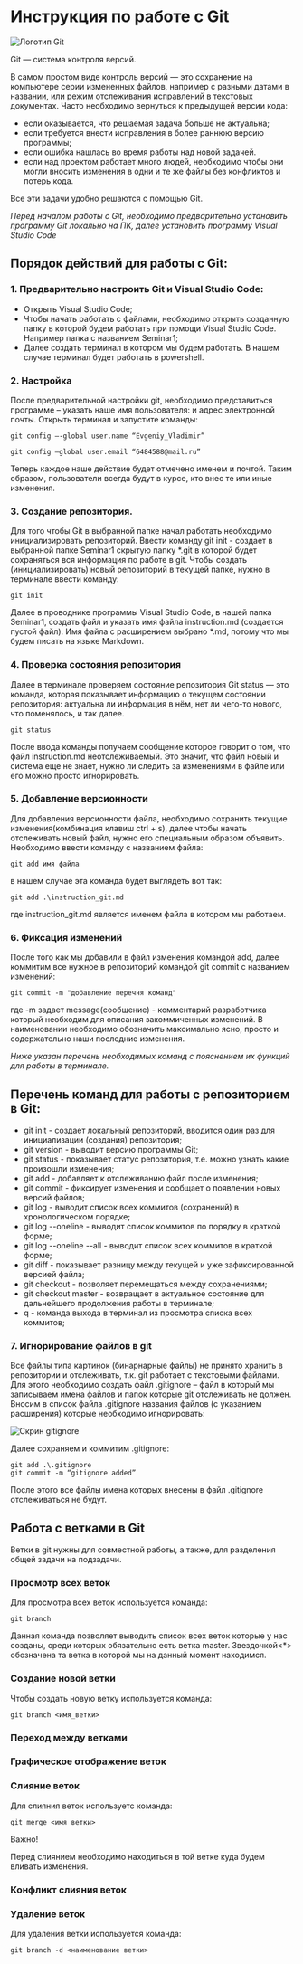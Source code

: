 # Инструкция по работе с Git

![Логотип Git](Git-Logo-2Color.png)

Git — система контроля версий.

В самом простом виде контроль версий — это сохранение на компьютере серии измененных файлов, например с разными датами в названии, или режим отслеживания исправлений в текстовых документах.
Часто необходимо вернуться к предыдущей версии кода:

* если оказывается, что решаемая задача больше не актуальна;
* если требуется внести исправления в более раннюю версию программы;
* если ошибка нашлась во время работы над новой задачей.
* если над проектом работает много людей, необходимо чтобы они могли вносить изменения в одни и те же файлы без конфликтов и потерь кода. 

Все эти задачи удобно решаются с помощью Git.

*Перед началом работы с Git, необходимо предварительно установить программу Git локально на ПК, далее установить программу Visual Studio Code*

## Порядок действий для работы с Git:

### 1. Предварительно настроить Git и Visual Studio Code:

* Открыть Visual Studio Code;
* Чтобы начать работать с файлами, необходимо открыть созданную папку в которой будем работать при помощи Visual Studio Code. Например папка с названием Seminar1;
* Далее создать терминал в котором мы будем работать. В нашем случае терминал будет работать в powershell.

### 2. Настройка

После предварительной настройки git, необходимо представиться программе – указать наше имя пользователя: и адрес электронной почты. Открыть терминал и запустите команды:

    git config –-global user.name “Evgeniy_Vladimir”

    git config –global user.email “6484588@mail.ru”

Теперь каждое наше действие будет отмечено именем и почтой. Таким образом, пользователи всегда будут в курсе, кто внес те или иные изменения.

### 3. Создание репозитория. 

Для того чтобы Git в выбранной папке начал работать необходимо инициализировать репозиторий. Ввести команду git init - создает в выбранной папке Seminar1 скрытую папку *.git в которой будет сохраняться вся информация по работе в git. Чтобы создать (инициализировать) новый репозиторий в текущей папке, нужно в терминале ввести команду:

    git init

Далее в проводнике программы Visual Studio Code, в нашей папка Seminar1, создать файл и указать имя файла instruction.md (создается пустой файл). Имя файла с расширением выбрано *.md, потому что мы будем писать на языке Markdown.   

### 4. Проверка состояния репозитория

Далее в терминале проверяем состояние репозитория 
Git status — это команда, которая показывает информацию о текущем состоянии репозитория: актуальна ли информация  в нём, нет ли чего-то нового, что поменялось, и так далее. 

    git status

После ввода команды получаем сообщение которое говорит о том, что файл instruction.md неотслеживаемый. Это значит, что файл новый и система еще не знает, нужно ли следить за изменениями в файле или его можно просто игнорировать. 

### 5. Добавление версионности

Для добавления версионности файла, необходимо сохранить текущие изменения(комбинация клавиш ctrl + s), далее чтобы начать отслеживать новый файл, нужно его специальным образом объявить. Необходимо ввести команду с названием файла:

    git add имя файла

в нашем случае эта команда будет выглядеть вот так:

    git add .\instruction_git.md

где instruction_git.md является именем файла в котором мы работаем.

### 6. Фиксация изменений
После того как мы добавили в файл изменения командой add, далее коммитим все нужное в репозиторий командой git commit с названием изменений:

    git commit -m "добавление перечня команд"

где -m задает message(сообщение) - комментарий разработчика который необходим для описания закоммиченных изменений. В наименовании необходимо обозначить максимально ясно, просто и содержательно наши последние изменения.

*Ниже указан перечень необходимых команд с пояснением их функций для работы в терминале.*

## Перечень команд для работы с репозиторием в Git:
* git init - создает локальный репозиторий, вводится один раз для инициализации (создания) репозитория;
* git version - выводит версию программы Git;
* git status - показывает статус репозитория, т.е. можно узнать какие произошли изменения;
* git add - добавляет к отслеживанию файл после изменения;
* git commit - фиксирует изменения и сообщает о появлении новых версий файлов;
* git log - выводит список всех коммитов (сохранений) в хронологическом порядке;
* git log --oneline - выводит список коммитов по порядку в краткой форме;
* git log --oneline --all - выводит список всех коммитов в краткой форме;
* git diff - показывает разницу между текущей и уже зафиксированной версией файла;
* git checkout - позволяет перемещаться между сохранениями;
* git checkout master - возвращает в актуальное состояние для дальнейшего продолжения работы в терминале;
* q - команда выхода в терминал из просмотра списка всех коммитов;

### 7. Игнорирование файлов в git

Все файлы типа картинок (бинарнарные файлы) не принято хранить в репозитории и отслеживать, т.к. git работает с текстовыми файлами. Для этого необходимо создать  файл .gitignore – файл в который мы записываем имена файлов и папок которые git отслеживать не должен. Вносим в список файла .gitignore названия файлов (с указанием расширения) которые необходимо игнорировать:

![Скрин gitignore](Скрин_gitignore.png)

Далее сохраняем и коммитим .gitignore:

    git add .\.gitignore
    git commit -m “gitignore added” 

После этого все файлы имена которых внесены в файл .gitignore отслеживаться не будут.

## Работа с ветками в Git 

Ветки в git нужны для совместной работы, а также, для разделения общей задачи на подзадачи.

### Просмотр всех веток

Для просмотра всех веток используется команда:

    git branch

Данная команда позволяет выводить список всех веток которые у нас созданы, среди которых обязательно есть ветка master. Звездочкой<*> обозначена та ветка в которой мы на данный момент находимся.
    
### Создание новой ветки

Чтобы создать новую ветку используется команда:

    git branch <имя_ветки>

### Переход между ветками

### Графическое отображение веток

### Слияние веток

Для слияния веток используетс команда:

    git merge <имя ветки>

Важно! 

Перед слиянием необходимо находиться в той ветке куда будем вливать изменения.

### Конфликт слияния веток

### Удаление веток

Для удаления ветки используется команда:

    git branch -d <наименование ветки>
    